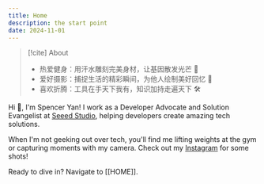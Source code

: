 ```yaml
---
title: Home
description: the start point
date: 2024-11-01
---
```

> [!cite] About
>
> - 热爱健身：用汗水雕刻完美身材，让基因散发光芒 💪
> - 爱好摄影：捕捉生活的精彩瞬间，为他人绘制美好回忆 📸
> - 喜欢折腾：工具在手天下我有，知识加持走遍天下 🛠️

Hi 👋, I'm Spencer Yan! I work as a Developer Advocate and Solution Evangelist at [Seeed Studio](https://www.seeedstudio.com/about-us/), helping developers create amazing tech solutions. 

When I'm not geeking out over tech, you'll find me lifting weights at the gym or capturing moments with my camera. Check out my [Instagram](https://www.instagram.com/yzp2077/) for some shots!

Ready to dive in? Navigate to [[HOME]].